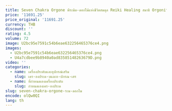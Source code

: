 ```yaml
---
title: Seven Chakra Orgone พีระมิด-ดอกไม้แห่งชีวิตสมดุล Reiki Healing สมาธิ Orgonite พีระมิด-Positive Energy Generator EMF Prote
price: '11691.25'
price_original: '11691.25'
currency: THB
discount: ''
rating: 4.5
volume: 72
image: U2bc95e7591c54b6eae632256465376ce4.png
images:
  - U2bc95e7591c54b6eae632256465376ce4.png
  - U4a7cdbee9b8940a0ad83585148263679D.png
video: ''
categories:
  - name: เครื่องประดับและอุปกรณ์เสริม
    slug: เคร-องประด-บและอ-ปกรณ-เสร
  - name: ที่กำหนดเองเครื่องประดับ
    slug: กำหนดเองเคร-องประด
slug: seven-chakra-orgone-ระม-ดอกไม
encode: olQw0QI
lang: th
---
```

  